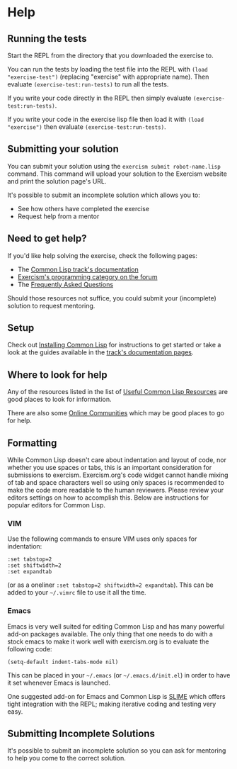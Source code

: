 # Help

## Running the tests

Start the REPL from the directory that you downloaded the exercise to.

You can run the tests by loading the test file into the REPL with `(load "exercise-test")` (replacing "exercise" with appropriate name). Then evaluate `(exercise-test:run-tests)` to run all the tests.

If you write your code directly in the REPL then simply evaluate `(exercise-test:run-tests)`.

If you write your code in the exercise lisp file then load it with `(load "exercise")` then evaluate `(exercise-test:run-tests)`.

## Submitting your solution

You can submit your solution using the `exercism submit robot-name.lisp` command.
This command will upload your solution to the Exercism website and print the solution page's URL.

It's possible to submit an incomplete solution which allows you to:

- See how others have completed the exercise
- Request help from a mentor

## Need to get help?

If you'd like help solving the exercise, check the following pages:

- The [Common Lisp track's documentation](https://exercism.org/docs/tracks/common-lisp)
- [Exercism's programming category on the forum](https://forum.exercism.org/c/programming/5)
- The [Frequently Asked Questions](https://exercism.org/docs/using/faqs)

Should those resources not suffice, you could submit your (incomplete) solution to request mentoring.

## Setup

Check out [Installing Common
Lisp][track-install] for
instructions to get started or take a look at the guides available in
the [track's documentation pages][track-docs].

## Where to look for help

Any of the resources listed in the list of [Useful Common Lisp Resources][track-resources] are good places to look for information.

There are also some [Online Communities][awesome-cl-communities] which may be good places to go for help.

## Formatting

While Common Lisp doesn't care about indentation and layout of code,
nor whether you use spaces or tabs, this is an important consideration
for submissions to exercism.
Exercism.org's code widget cannot handle mixing of tab and space characters well so using only spaces is recommended to make
the code more readable to the human reviewers.
Please review your editors settings on how to accomplish this.
Below are instructions for popular editors for Common Lisp.

### VIM

Use the following commands to ensure VIM uses only spaces for
indentation:

```vimscript
:set tabstop=2
:set shiftwidth=2
:set expandtab
```

(or as a oneliner `:set tabstop=2 shiftwidth=2 expandtab`). This can
be added to your `~/.vimrc` file to use it all the time.

### Emacs

Emacs is very well suited for editing Common Lisp and has many
powerful add-on packages available. The only thing that one needs to
do with a stock emacs to make it work well with exercism.org is to
evaluate the following code:

`(setq-default indent-tabs-mode nil)`

This can be placed in your `~/.emacs` (or `~/.emacs.d/init.el`) in
order to have it set whenever Emacs is launched.

One suggested add-on for Emacs and Common Lisp is
[SLIME][slime] which offers tight integration
with the REPL; making iterative coding and testing very easy.

## Submitting Incomplete Solutions
It's possible to submit an incomplete solution so you can ask for mentoring to help you come to the correct solution.

[awesome-cl-communities]: https://github.com/GustavBertram/awesome-common-lisp-learning#online-community
[slime]: https://github.com/slime/slime
[track-docs]: /docs/tracks/common-lisp
[track-install]: /docs/tracks/common-lisp/installation
[track-resources]: /docs/tracks/common-lisp/resources